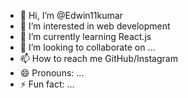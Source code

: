 - 👋 Hi, I’m @Edwin11kumar
- 👀 I’m interested in web development 
- 🌱 I’m currently learning React.js
- 💞️ I’m looking to collaborate on ...
- 📫 How to reach me GitHub/Instagram 
- 😄 Pronouns: ...
- ⚡ Fun fact: ...

<!---
Edwin11kumar/Edwin11kumar is a ✨ special ✨ repository because its `README.md` (this file) appears on your GitHub profile.
You can click the Preview link to take a look at your changes.
--->
